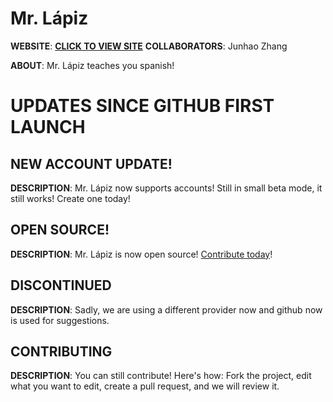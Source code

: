 # Mr. Lápiz
**WEBSITE**: <a href = 'https://www.mr-lapiz.cf/'>**CLICK TO VIEW SITE**</a>
**COLLABORATORS**: Junhao Zhang


**ABOUT**: Mr. Lápiz teaches you spanish!
# UPDATES SINCE GITHUB FIRST LAUNCH
## NEW ACCOUNT UPDATE!
**DESCRIPTION**: Mr. Lápiz now supports accounts! Still in small beta mode, it still works! Create one today!
## OPEN SOURCE!
**DESCRIPTION**: Mr. Lápiz is now open source! [Contribute today](https://github.com/thesweatypuzzl3r/Mr.-L-piz)!
## DISCONTINUED
**DESCRIPTION**: Sadly, we are using a different provider now and github now is used for suggestions.
## CONTRIBUTING
**DESCRIPTION**: You can still contribute! Here's how: Fork the project, edit what you want to edit, create a pull request, and we will review it.
